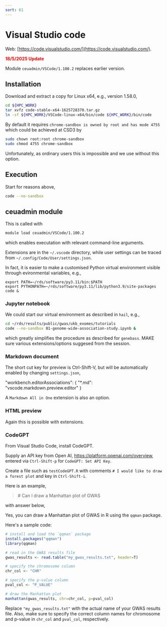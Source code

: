 ```yaml
---
sort: 61
---
```


# Visual Studio code

Web: [https://code.visualstudio.com/](https://code.visualstudio.com/).

<font color="red"><b>18/5/2025 Update</b></font>

Module `ceuadmin/VSCode/1.100.2` replaces earlier version.

## Installation

Download and extract a copy for Linux x64, e.g., version 1.58.0,

```bash
cd ${HPC_WORK}
tar xvfz code-stable-x64-1625728370.tar.gz
ln -sf ${HPC_WORK}/VSCode-linux-x64/bin/code ${HPC_WORK}/bin/code
```

By default it requires `chrome-sandbox is owned by root and has mode 4755` which could be achieved at CSD3 by

```bash
sudo chown root:root chrome-sandbox
sudo chmod 4755 chrome-sandbox
```

Unfortunately, as ordinary users this is impossible and we use without this option.

## Execution

Start for reasons above,

```bash
code --no-sandbox
```

## ceuadmin module

This is called with

```bash
module load ceuadmin/VSCode/1.100.2
```

which enables executation with relevant command-line arguments.

Extensions are in the `~/.vscode` directory, while user settings can be traced from `~/.config/Code/User/settings.json`.

In fact, it is easier to make a customised Python virtual environment visible through evironmental variables, e.g.,

```
export PATH=~/rds/software/py3.11/bin:$PATH
export PYTHONPATH=~/rds/software/py3.11/lib/python3.9/site-packages
code &
```

### Jupyter notebook

We could start our virtual environment as described in `hail`, e.g.,

```bash
cd ~/rds/results/public/gwas/ukb_exomes/tutorials
code --no-sandbox 01-genome-wide-association-study.ipynb &
```

which greatly simplifies the procedure as described for `genebass`. MAKE sure various extensions/options suggesed from the session.

### Markdown document

The short cut key for preview is Ctrl-Shift-V, but will be automatically enabled by changing `settings.json`,

"workbench.editorAssociations": {
"\*.md": "vscode.markdown.preview.editor"
}

A `Markdown All in One` extension is also an option.

### HTML preview

Again this is possible with extensions.

### CodeGPT

From Visual Studio Code, install CodeGPT.

Supply an API key from Open AI, <https://platform.openai.com/overview>, entered via `Ctrl-Shift-p` for `CodeGPT: Set API Key`.

Create a file such as `testCodeGPT.R` with comments `# I would like to draw a forest plot` and key in `Ctrl-Shift-i`.

Here is an example,

> \# Can I draw a Manhattan plot of GWAS

with answer below,

Yes, you can draw a Manhattan plot of GWAS in R using the `qqman` package.

Here's a sample code:

```R
# install and load the `qqman` package
install.packages("qqman")
library(qqman)

# read in the GWAS results file
gwas_results <- read.table("my_gwas_results.txt", header=T)

# specify the chromosome column
chr_col <- "CHR"

# specify the p-value column
pval_col <- "P_VALUE"

# draw the Manhattan plot
manhattan(gwas_results, chr=chr_col, p=pval_col)
```

Replace `"my_gwas_results.txt"` with the actual name of your GWAS results file. Also, make sure to specify the correct column names for chromosome and p-value in `chr_col` and `pval_col`, respectively.

